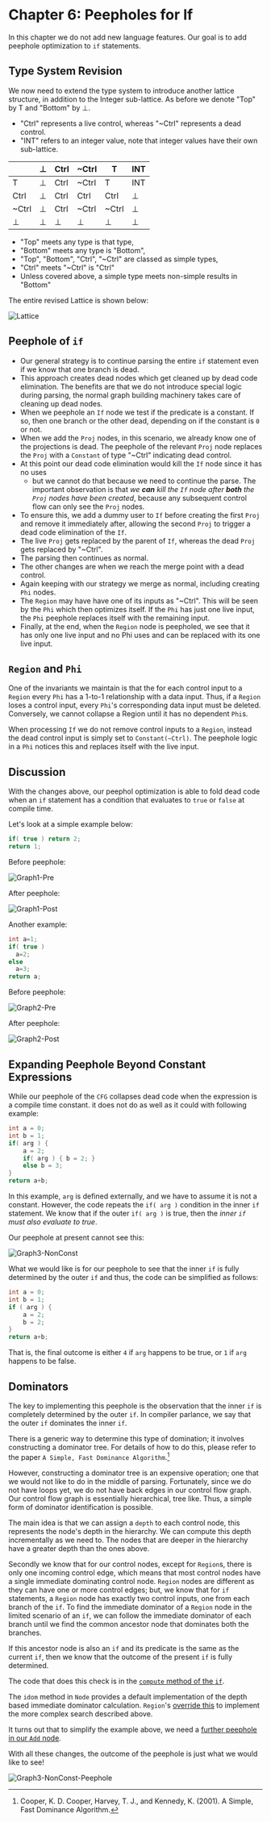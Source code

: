 # Chapter 6: Peepholes for If

In this chapter we do not add new language features. Our goal is to add peephole optimization to `if` statements.

## Type System Revision

We now need to extend the type system to introduce another lattice structure, in addition to the Integer sub-lattice.
As before we denote  "Top" by T and "Bottom" by ⊥.

* "Ctrl" represents a live control, whereas "~Ctrl" represents a dead control.
* "INT" refers to an integer value, note that integer values have their own sub-lattice.

|       | ⊥ | Ctrl | ~Ctrl | T     | INT |
|-------|---|------|-------|-------|-----|
| T     | ⊥ | Ctrl | ~Ctrl | T     | INT |
| Ctrl  | ⊥ | Ctrl | Ctrl  | Ctrl  | ⊥   |
| ~Ctrl | ⊥ | Ctrl | ~Ctrl | ~Ctrl | ⊥   |
| ⊥     | ⊥ | ⊥    | ⊥     | ⊥     | ⊥   |

* "Top" meets any type is that type,
* "Bottom" meets any type is "Bottom",
* "Top", "Bottom", "Ctrl", "~Ctrl" are classed as simple types,
* "Ctrl" meets "~Ctrl" is "Ctrl"
* Unless covered above, a simple type meets non-simple results in "Bottom"

The entire revised Lattice is shown below:

![Lattice](./docs/lattice.svg)


## Peephole of `if`

* Our general strategy is to continue parsing the entire `if` statement even if we know that one branch is dead.
* This approach creates dead nodes which get cleaned up by dead code
  elimination.  The benefits are that we do not introduce special logic during
  parsing, the normal graph building machinery takes care of cleaning up dead
  nodes.
* When we peephole an `If` node we test if the predicate is a constant.  If so,
  then one branch or the other dead, depending on if the constant is `0` or not.
* When we add the `Proj` nodes, in this scenario, we already know one of the projections is dead.  The peephole of the
  relevant `Proj` node replaces the `Proj` with a `Constant` of type "~Ctrl" indicating dead control.
* At this point our dead code elimination would kill the `If` node since it has no uses
   - but we cannot do that because we need to continue the parse.  The
  important observation is that *we __can__ kill the `If` node after __both__
  the `Proj` nodes have been created*, because any subsequent control flow can
  only see the `Proj` nodes.
* To ensure this, we add a dummy user to `If` before creating the first `Proj` and remove it immediately after, allowing the
  second `Proj` to trigger a dead code elimination of the `If`.
* The live `Proj` gets replaced by the parent of `If`, whereas the dead `Proj` gets replaced by "~Ctrl".
* The parsing then continues as normal.
* The other changes are when we reach the merge point with a dead control.
* Again keeping with our strategy we merge as normal, including creating `Phi` nodes.
* The `Region` may have have one of its inputs as "~Ctrl".  This will be seen
  by the `Phi` which then optimizes itself.  If the `Phi` has just one live
  input, the `Phi` peephole replaces itself with the remaining input.
* Finally, at the end, when the `Region` node is peepholed, we see that it has only one live input and no Phi uses
  and can be replaced with its one live input.

## `Region` and `Phi`

One of the invariants we maintain is that the for each control input to a
`Region` every `Phi` has a 1-to-1 relationship with a data input.  Thus, if a
`Region` loses a control input, every `Phi`'s corresponding data input must be
deleted.  Conversely, we cannot collapse a Region until it has no dependent
`Phi`s.

When processing `If` we do not remove control inputs to a `Region`, instead the
dead control input is simply set to `Constant(~Ctrl)`.  The peephole logic in
a `Phi` notices this and replaces itself with the live input.

## Discussion

With the changes above, our peephol optimization is able to fold dead code when
an `if` statement has a condition that evaluates to `true` or `false` at compile time.

Let's look at a simple example below:

```java
if( true ) return 2;
return 1;
```

Before peephole:

![Graph1-Pre](./docs/06-graph1-pre.svg)

After peephole:

![Graph1-Post](./docs/06-graph1-post.svg)

Another example:

```java
int a=1;
if( true )
  a=2;
else
  a=3;
return a;
```

Before peephole:

![Graph2-Pre](./docs/06-graph2-pre.svg)

After peephole:

![Graph2-Post](./docs/06-graph2-post.svg)

## Expanding Peephole Beyond Constant Expressions

While our peephole of the `CFG` collapses dead code when the expression is
a compile time constant. it does not do as well as it could with following example:

```java
int a = 0;
int b = 1;
if( arg ) {
    a = 2;
    if( arg ) { b = 2; }
    else b = 3;
}
return a+b;
```

In this example, `arg` is defined externally, and we have to assume it is not a constant.
However, the code repeats the `if( arg )` condition in the inner `if` statement.
We know that if the outer `if( arg )` is true, then the *inner `if` must also evaluate to true*.

Our peephole at present cannot see this:

![Graph3-NonConst](./docs/06-graph3-nonconst.svg)

What we would like is for our peephole to see that the inner `if` is fully determined by the
outer `if` and thus, the code can be simplified as follows:

```java
int a = 0;
int b = 1;
if ( arg ) {
    a = 2;
    b = 2;
}
return a+b;
```

That is, the final outcome is either `4` if `arg` happens to be true, or `1` if `arg` happens to be false.

## Dominators

The key to implementing this peephole is the observation that the inner `if` is completely determined by the
outer `if`. In compiler parlance, we say that the outer `if` dominates the inner `if`.

There is a generic way to determine this type of domination; it involves constructing a dominator
tree. For details of how to do this, please refer to the paper `A Simple, Fast Dominance Algorithm`.[^1]

However, constructing a dominator tree is an expensive operation; one that we would not like to
do in the middle of parsing. Fortunately, since we do not have loops yet, we do not
have back edges in our control flow graph. Our control flow graph is essentially hierarchical, tree like.
Thus, a simple form of dominator identification is possible.

The main idea is that we can assign a `depth` to each control node, this represents the node's depth
in the hierarchy. We can compute this depth incrementally as we need to. The nodes that are deeper in the hierarchy
have a greater depth than the ones above.

Secondly we know that for our control nodes, except for `Region`s, there is only one incoming control edge,
which means that most control nodes have a single immediate dominating control node. `Region` nodes are different
as they can have one or more control edges; but, we know that for `if` statements, a `Region` node has exactly two
control inputs, one from each branch of the `if`. To find the immediate dominator of a `Region` node in the
limited scenario of an `if`, we can follow the immediate dominator of each branch until we find the common ancestor
node that dominates both the branches.

If this ancestor node is also an `if` and its predicate is the same as the current `if`, then we know that
the outcome of the present `if` is fully determined.

The code that does this check is in the [`compute` method of the `if`](https://github.com/SeaOfNodes/Simple/blob/main/chapter06/src/main/java/com/seaofnodes/simple/node/IfNode.java#L38-L45).

The `idom` method in `Node` provides a default implementation of the depth based immediate dominator calculation.
`Region`'s [override this](https://github.com/SeaOfNodes/Simple/blob/main/chapter06/src/main/java/com/seaofnodes/simple/node/RegionNode.java#L57-L74) to implement the more complex search described above.

It turns out that to simplify the example above, we need a [further peephole in our `Add` node](https://github.com/SeaOfNodes/Simple/blob/main/chapter06/src/main/java/com/seaofnodes/simple/node/AddNode.java#L64-L67).

With all these changes, the outcome of the peephole is just what we would like to see!

![Graph3-NonConst-Peephole](./docs/06-graph3-nonconst-peephole.svg)

[^1]: Cooper, K. D. Cooper, Harvey, T. J., and Kennedy, K. (2001).
  A Simple, Fast Dominance Algorithm.
